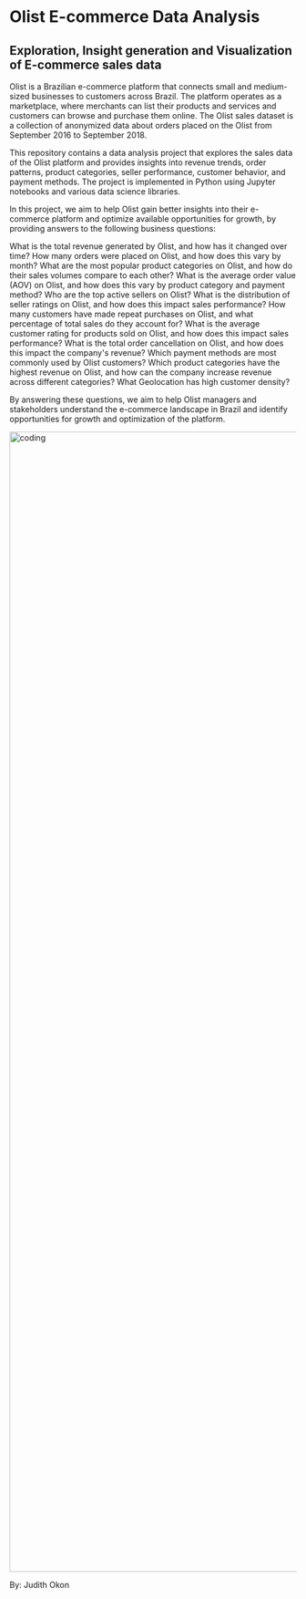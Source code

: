 # Olist E-commerce Data Analysis

## Exploration, Insight generation and Visualization of E-commerce sales data

Olist is a Brazilian e-commerce platform that connects small and medium-sized businesses to customers across Brazil. The platform operates as a marketplace, where merchants can list their products and services and customers can browse and purchase them online. The Olist sales dataset is a collection of anonymized data about orders placed on the Olist from September 2016 to September 2018.

This repository contains a data analysis project that explores the sales data of the Olist platform and provides insights into revenue trends, order patterns, product categories, seller performance, customer behavior, and payment methods. The project is implemented in Python using Jupyter notebooks and various data science libraries.

In this project, we aim to help Olist gain better insights into their e-commerce platform and optimize available opportunities for growth, by providing answers to the following business questions:

What is the total revenue generated by Olist, and how has it changed over time?
How many orders were placed on Olist, and how does this vary by month?
What are the most popular product categories on Olist, and how do their sales volumes compare to each other?
What is the average order value (AOV) on Olist, and how does this vary by product category and payment method?
Who are the top active sellers on Olist?
What is the distribution of seller ratings on Olist, and how does this impact sales performance?
How many customers have made repeat purchases on Olist, and what percentage of total sales do they account for?
What is the average customer rating for products sold on Olist, and how does this impact sales performance?
What is the total order cancellation on Olist, and how does this impact the company's revenue?
Which payment methods are most commonly used by Olist customers?
Which product categories have the highest revenue on Olist, and how can the company increase revenue across different categories?
What Geolocation has high customer density?

By answering these questions, we aim to help Olist managers and stakeholders understand the e-commerce landscape in Brazil and identify opportunities for growth and optimization of the platform.

<img align="center" alt="coding" width="2000" src="https://labsnews.com/en/wp-content/uploads/sites/6/2019/10/Olist-1280x720.jpg">

By: Judith Okon





